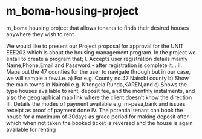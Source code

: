 # m_boma-housing-project
m_boma housing project that allows tenants to finds their desired houses anywhere they wish to rent


We would like to present our Project proposal for approval for the UNIT EEE202 which is about the housing management program.
In the project we entail to create a program that;
I.	Accepts user registration details mainly Name,Phone,Email and Password:- after registration is complete it…
II.	Maps out the 47 counties for the user to navigate through but in our case, we will sample a few.i.e.
     a)	For e.g. County no.47 Nairobi county
     b)	Show the main towns in Nairobi e.g. Kitengela.Runda,KAREN,and 
      c)	Shows the type houses available to rent, deposit fee, and the monthly instalments, and also the geographical map link where the client doesn’t know the direction
III.	Details the modes of payment available e.g. m-pesa,bank and issues receipt as proof of payment done
IV.	The potential tenant can book the house for a maximum of 30days as grace period for making deposit after which when not taken the booked ticket is reversed and the house is again available for renting  
